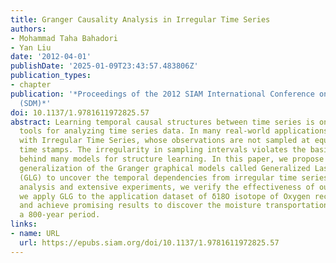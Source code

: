 ```yaml
---
title: Granger Causality Analysis in Irregular Time Series
authors:
- Mohammad Taha Bahadori
- Yan Liu
date: '2012-04-01'
publishDate: '2025-01-09T23:43:57.483806Z'
publication_types:
- chapter
publication: '*Proceedings of the 2012 SIAM International Conference on Data Mining
  (SDM)*'
doi: 10.1137/1.9781611972825.57
abstract: Learning temporal causal structures between time series is one of the key
  tools for analyzing time series data. In many real-world applications, we are confronted
  with Irregular Time Series, whose observations are not sampled at equally-spaced
  time stamps. The irregularity in sampling intervals violates the basic assumptions
  behind many models for structure learning. In this paper, we propose a nonparametric
  generalization of the Granger graphical models called Generalized Lasso Granger
  (GLG) to uncover the temporal dependencies from irregular time series. Via theoretical
  analysis and extensive experiments, we verify the effectiveness of our model. Furthermore,
  we apply GLG to the application dataset of δ18O isotope of Oxygen records in Asia
  and achieve promising results to discover the moisture transportation patterns in
  a 800-year period.
links:
- name: URL
  url: https://epubs.siam.org/doi/10.1137/1.9781611972825.57
---
```

